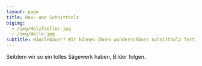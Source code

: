 ```yaml
---
layout: page
title: Bau- und Schnittholz
bigimg:
  - /img/Holzfaeller.jpg
  - /img/Welle.jpg
subtitle: Häuslebauer? Wir können Ihnen wunderschönes Schnittholz fertigen!
---
```


Seitdem wir so ein tolles Sägewerk haben, Bilder folgen.
